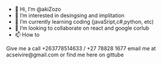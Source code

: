 - 👋 Hi, I’m @akiZozo
- 👀 I’m interested in  desingsing and implitation
- 🌱 I’m currently learning  coding (javaSript,c#,python, etc)
- 💞️ I’m looking to collaborate on  react and google corlub 
- 📫 How to 

<diV><p>Give me a call +263778514633 / +27 78828 1677
email me at acseivire@gmail.com
 or find me here on gittube </p>
</diV>
